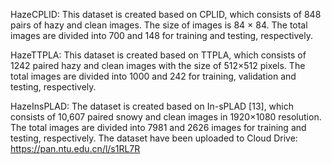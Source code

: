 HazeCPLID: This dataset is created based on CPLID, which consists of 848 pairs of hazy and clean images. The size of images is 84 × 84. The total images are divided into 700 and 148 for training and testing, respectively. 

HazeTTPLA: This dataset is created based on TTPLA, which consists of 1242 paired hazy and clean images with the size of 512×512 pixels. The total images are divided into 1000 and 242 for training, validation and testing, respectively. 

HazeInsPLAD: The dataset is created based on In-sPLAD [13], which consists of 10,607 paired snowy and clean images in 1920×1080 resolution. The total images are divided into 7981 and 2626 images for training and testing, respectively. 
The dataset have been uploaded to Cloud Drive:  https://pan.ntu.edu.cn/l/s1RL7R
